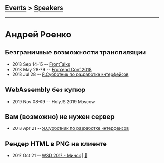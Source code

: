 ## [Events](../README.md) > [Speakers](../speakers.md)
---

# Андрей Роенко

## Безграничные возможности транспиляции
- 2018 Sep 14-15 -- [FrontTalks](https://events.yandex.ru/lib/talks/6356/)    
- 2018 May 28-29 -- [Frontend Conf 2018](https://www.youtube.com/watch?v=VLKZtHo4Gi8)    
- 2018 Jul 28 -- [Я.Субботник по разработке интерфейсов](https://events.yandex.ru/lib/talks/5920/)    
## WebAssembly без купюр
- 2019 Nov 08-09 -- HolyJS 2019 Moscow    
## Вам (возможно) не нужен сервер
- 2018 Apr 21 -- [Я.Субботник по разработке интерфейсов](https://events.yandex.ru/lib/talks/5743/)    
## Рендер HTML в PNG на клиенте
- 2017 Oct 21 -- [WSD 2017 - Минск](https://www.youtube.com/watch?v=K51466UUUFY)  | [:notebook:](https://wsd.events/2017/10/21/pres/html-to-png/)  
